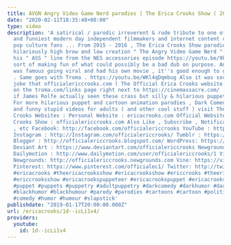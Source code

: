 ```yaml
---
title: AVGN Angry Video Game Nerd parodies | The Erica Crooks Show ( 2015 - 2016 )
date: "2020-02-11T18:35:48+08:00"
type: video
description: 'A satirical / parodic irreverent & rude tribute to one of the greatest
  and funniest modern day independent filmmakers and internet content creators and
  pop culture fans ... From 2015 - 2016 , The Erica Crooks Show parodied James Rolfe''s
  hilariously high brow and low creation " The Angry Video Game Nerd " by over repeating
  his " ASS " line from the NES accessories episode https://youtu.be/9kBMscW_dVg?t=800
  sort of making fun of what could possibly be a bad dub on purpose. And since he
  was famous going viral and had his own movie , it''s good enough to get parodied
  . Same goes with Troma . https://youtu.be/WKl4qDqmbug Also it was sort of an inside
  joke that officialericcrooks.com ( The Official Erica Crooks website ) was listed
  on the troma.com/links page right next to https://cinemassacre.com/ . Who knows
  if James Rolfe actually seen these crass but silly & hilarious puppet parodies.
  For more hilarious puppet and cartoon animation parodies , Dark Comedy humor , satires
  and funny stupid videos for adults ( and other cool stuff ) visit The Official Erica
  Crooks Websites : Personal Website : ericacrooks.com Official Website for The Erica
  Crooks Show : officialericcrooks.com Also Like , Subscribe , Notification Bell thingy
  , etc Facebook: http://facebook.com/officialericcrooks YouTube : http://youtube.com/user/officialericcrooks
  Instagram : http://Instagram.com/officialericcrooks/ Tumblr : https://officialericcrooks.tumblr.com/
  Blogger : http://officialericcrooks.blogspot.com/ WordPress: https://officialericcrooks.wordpress.com
  Deviant Art : https://www.deviantart.com/officialericcrooks Newgrounds: http://officialericcrooks.newgrounds.com/follow
  Dailymotion : http://www.dailymotion.com/user/officialericcrooks/1 Vimeo: https://vimeo.com/officialericcrooks
  Newgrounds: http://officialericcrooks.newgrounds.com Vine: https://vine.co/u/1257143407999610880
  Pinterest: https://www.pinterest.com/officialec1/ Twitter: http://twitter.com/crooks_erica
  #ericacrooks #theericacrooksshow #ericacrooksshow #ericcrooks #theericcrooksshow
  #ericcrooksshow #ericacrookspuppeteer #ericacrookspuppet #ericacrookspuppets #satire
  #puppet #puppets #puppetry #adultpuppetry #darkcomedy #darkhumor #darkhumour #blackcomedy
  #blackhumor #blackhumour #parody #parodies #cartoons #cartoon #politicalsatire #funny
  #comedy #humor #humour #slapstick'
publishdate: "2019-01-17T20:00:00.000Z"
url: /ericacrooks/1d--icLi1v4/
providers:
  youtube:
    id: 1d--icLi1v4
---
```

